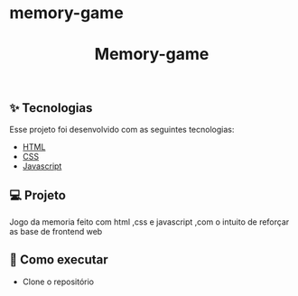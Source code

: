 # memory-game

<h1 align="center">Memory-game</h1>



<br>

## ✨ Tecnologias

Esse projeto foi desenvolvido com as seguintes tecnologias:

- [HTML](https://nodejs.org/en/)
- [CSS]()
- [Javascript]()

## 💻 Projeto

Jogo da memoria feito com html ,css e  javascript ,com o intuito de reforçar as base de frontend web

## 🚀 Como executar

- Clone o repositório

